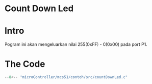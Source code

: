 # Count Down Led

# Intro 
Pogram ini akan mengeluarkan nilai 255(0xFF) - 0(0x00) pada port P1.

# The Code
```c
--8<-- "microController/mcs51/contoh/src/countDownLed.c"
```